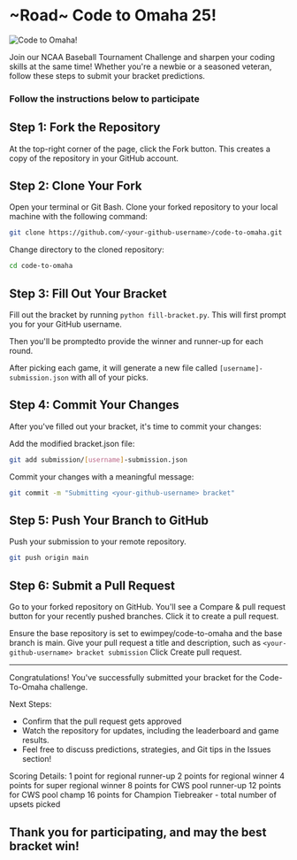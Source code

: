 # ~Road~ Code to Omaha 25!
![Code to Omaha!](/helpers/code-to-omaha.jpg)

Join our NCAA Baseball Tournament Challenge and sharpen your coding skills at the same time! Whether you're a newbie or a seasoned veteran, follow these steps to submit your bracket predictions.

### Follow the instructions below to participate

## Step 1: Fork the Repository
At the top-right corner of the page, click the Fork button. This creates a copy of the repository in your GitHub account.

## Step 2: Clone Your Fork
Open your terminal or Git Bash.
Clone your forked repository to your local machine with the following command:

```sh
git clone https://github.com/<your-github-username>/code-to-omaha.git
```

Change directory to the cloned repository:
```sh
cd code-to-omaha
```

## Step 3: Fill Out Your Bracket

Fill out the bracket by running `python fill-bracket.py`.
This will first prompt you for your GitHub username.

Then you'll be promptedto provide the winner and runner-up for each round. 

After picking each game, it will generate a new file called `[username]-submission.json` with all of your picks.

## Step 4: Commit Your Changes
After you've filled out your bracket, it's time to commit your changes:

Add the modified bracket.json file:
```sh
git add submission/[username]-submission.json
```
Commit your changes with a meaningful message:
```sh
git commit -m "Submitting <your-github-username> bracket"
```

## Step 5: Push Your Branch to GitHub
Push your submission to your remote repository.

```sh
git push origin main
```

## Step 6: Submit a Pull Request
Go to your forked repository on GitHub.
You'll see a Compare & pull request button for your recently pushed branches. Click it to create a pull request.

Ensure the base repository is set to ewimpey/code-to-omaha and the base branch is main.
Give your pull request a title and description, such as `<your-github-username> bracket submission`
Click Create pull request.

***
Congratulations! You've successfully submitted your bracket for the Code-To-Omaha challenge.

Next Steps:
* Confirm that the pull request gets approved
* Watch the repository for updates, including the leaderboard and game results.
* Feel free to discuss predictions, strategies, and Git tips in the Issues section!

Scoring Details:
1 point for regional runner-up
2 points for regional winner
4 points for super regional winner
8 points for CWS pool runner-up
12 points for CWS pool champ
16 points for Champion
Tiebreaker - total number of upsets picked

## Thank you for participating, and may the best bracket win!
